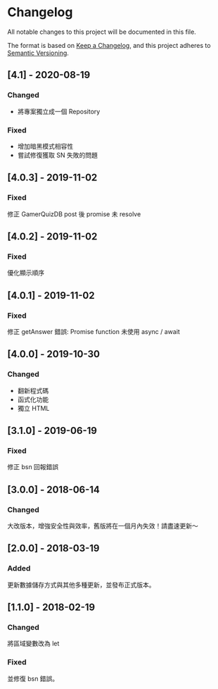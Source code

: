 # Changelog
All notable changes to this project will be documented in this file.

The format is based on [Keep a Changelog](https://keepachangelog.com/en/1.0.0/),
and this project adheres to [Semantic Versioning](https://semver.org/spec/v2.0.0.html).

## [4.1] - 2020-08-19
### Changed
- 將專案獨立成一個 Repository

### Fixed
- 增加暗黑模式相容性
- 嘗試修復獲取 SN 失敗的問題

## [4.0.3] - 2019-11-02
### Fixed
修正 GamerQuizDB post 後 promise 未 resolve

## [4.0.2] - 2019-11-02
### Fixed
優化顯示順序

## [4.0.1] - 2019-11-02
### Fixed
修正 getAnswer 錯誤: Promise function 未使用 async / await

## [4.0.0] - 2019-10-30
### Changed
- 翻新程式碼
- 函式化功能
- 獨立 HTML

## [3.1.0] - 2019-06-19
### Fixed
修正 bsn 回報錯誤

## [3.0.0] - 2018-06-14
### Changed
大改版本，增強安全性與效率，舊版將在一個月內失效！請盡速更新～

## [2.0.0] - 2018-03-19
### Added
更新數據儲存方式與其他多種更新，並發布正式版本。

## [1.1.0] - 2018-02-19
### Changed
將區域變數改為 let

### Fixed
並修復 bsn 錯誤。
